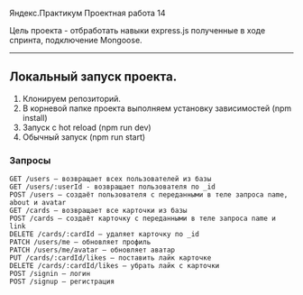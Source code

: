 Яндекс.Практикум Проектная работа 14 

Цель проекта - отбработать навыки express.js полученные в ходе спринта, подключение Mongoose.

---

## Локальный запуск проекта.

1. Клонируем репозиторий.
2. В корневой папке проекта выполняем установку зависимостей (npm install)
3. Запуск с hot reload (npm run dev)
4. Обычный запуск (npm run start)

### Запросы


    GET /users — возвращает всех пользователей из базы
    GET /users/:userId - возвращает пользователя по _id
    POST /users — создаёт пользователя с переданными в теле запроса name, about и avatar
    GET /cards — возвращает все карточки из базы
    POST /cards — создаёт карточку с переданными в теле запроса name и link
    DELETE /cards/:cardId — удаляет карточку по _id
    PATCH /users/me — обновляет профиль
    PATCH /users/me/avatar — обновляет аватар
    PUT /cards/:cardId/likes — поставить лайк карточке
    DELETE /cards/:cardId/likes — убрать лайк с карточки
    POST /signin — логин
    POST /signup — регистрация
